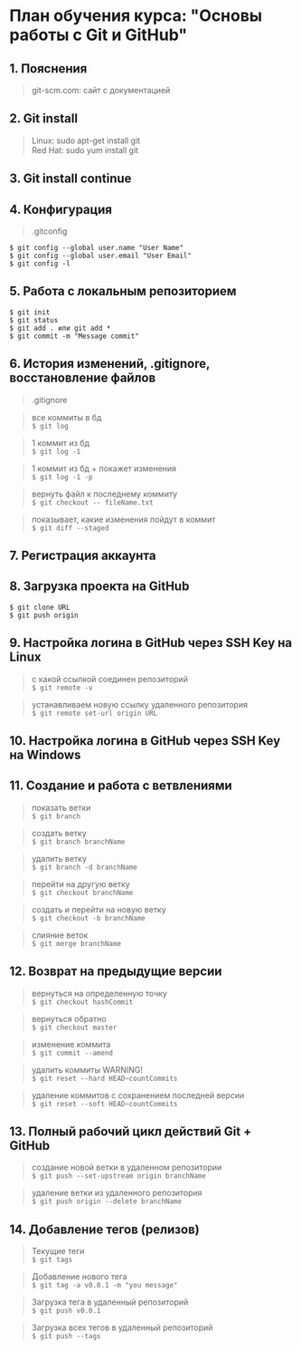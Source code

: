 # План обучения курса: "Основы работы с Git и GitHub"

## 1. Пояснения
> git-scm.com: сайт с документацией

## 2. Git install
> Linux: sudo apt-get install git  
> Red Hat: sudo yum install git  

## 3. Git install continue

## 4. Конфигурация
> .gitconfig  
```
$ git config --global user.name "User Name"
$ git config --global user.email "User Email"
$ git config -l
```

## 5. Работа с локальным репозиторием
```
$ git init
$ git status
$ git add . или git add *
$ git commit -m "Message commit"
```

## 6. История изменений, .gitignore, восстановление файлов
> .gitignore  

> все коммиты в бд  
`$ git log`  

> 1 коммит из бд  
`$ git log -1`  

> 1 коммит из бд + покажет изменения  
`$ git log -1 -p`  

> вернуть файл к последнему коммиту  
`$ git checkout -- fileName.txt`  

> показывает, какие изменения пойдут в коммит  
`$ git diff --staged`  

## 7. Регистрация аккаунта

## 8. Загрузка проекта на GitHub
`$ git clone URL`  
`$ git push origin`  

## 9. Hастройка логина в GitHub через SSH Key на Linux
> с какой ссылкой соединен репозиторий  
`$ git remote -v`  

> устанавливаем новую ссылку удаленного репозитория  
`$ git remote set-url origin URL`  

## 10. Hастройка логина в GitHub через SSH Key на Windows

## 11. Создание и работа с ветвлениями
> показать ветки  
`$ git branch`  

> создать ветку  
`$ git branch branchName`  

> удалить ветку  
`$ git branch -d branchName`  

> перейти на другую ветку  
`$ git checkout branchName`  

> создать и перейти на новую ветку  
`$ git checkout -b branchName`  

> слияние веток  
`$ git merge branchName`  

## 12. Возврат на предыдущие версии
> вернуться на определенную точку  
`$ git checkout hashCommit`  

> вернуться обратно  
`$ git checkout master`  

> изменение коммита  
`$ git commit --amend`  

> удалить коммиты WARNING!  
`$ git reset --hard HEAD~countCommits`  

> удаление коммитов с сохранением последней версии  
`$ git reset --soft HEAD~countCommits`  

## 13. Полный рабочий цикл действий Git + GitHub
> создание новой ветки в удаленном репозитории  
`$ git push --set-upstream origin branchName`  

> удаление ветки из удаленного репозитория  
`$ git push origin --delete branchName`  

## 14. Добавление тегов (релизов)
> Текущие теги  
`$ git tags`  

> Добавление нового тега  
`$ git tag -a v0.0.1 -m "you message"`

> Загрузка тега в удаленный репозиторий  
`$ git push v0.0.1`

> Загрузка всех тегов в удаленный репозиторий  
`$ git push --tags`
